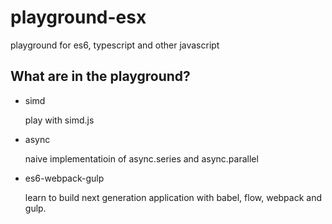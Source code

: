 # playground-esx

playground for es6, typescript and other javascript 


## What are in the playground?

- simd

  play with simd.js

- async

  naive implementatioin of async.series and async.parallel

- es6-webpack-gulp

  learn to build next generation application with babel, flow, webpack and gulp.

